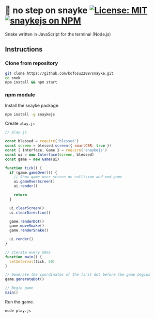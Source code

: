 # 🐍 no step on snayke [![License: MIT](https://img.shields.io/badge/License-MIT-blue.svg)](https://opensource.org/licenses/MIT) [![snaykejs on NPM](https://img.shields.io/npm/v/snaykejs.svg?color=green&label=snaykejs)](https://www.npmjs.com/package/snaykejs)

Snake written in JavaScript for the terminal (Node.js)

## Instructions

### Clone from repository

```bash
git clone https://github.com/kofosu2289/snayke.git
cd snek
npm install && npm start
```

### npm module

Install the snayke package:

```bash
npm install -g snaykejs
```

Create `play.js`

```js
// play.js

const blessed = require('blessed')
const screen = blessed.screen({ smartCSR: true })
const { Interface, Game } = require('snaykejs')
const ui = new Interface(screen, blessed)
const game = new Game(ui)

function tick() {
  if (game.gameOver()) {
    // Show game over screen on collision and end game
    ui.gameOverScreen()
    ui.render()

    return
  }

  ui.clearScreen()
  ui.clearDirection()

  game.renderDot()
  game.moveSnake()
  game.renderSnake()

  ui.render()
}

// Iterate every 50ms
function main() {
  setInterval(tick, 50)
}

// Generate the coordinates of the first dot before the game begins
game.generateDot()

// Begin game
main()
```

Run the game.

```bash
node play.js
```
